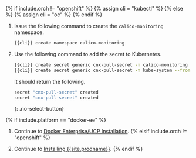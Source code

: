 {% if include.orch != "openshift" %}
  {% assign cli = "kubectl" %}
{% else %}
  {% assign cli = "oc" %}
{% endif %}
1. Issue the following command to create the `calico-monitoring` namespace.

   ```bash
   {{cli}} create namespace calico-monitoring
   ```

1. Use the following command to add the secret to Kubernetes.

   ```bash
   {{cli}} create secret generic cnx-pull-secret -n calico-monitoring --from-file=.dockerconfigjson=$HOME/.docker/config.json --type kubernetes.io/dockerconfigjson
   {{cli}} create secret generic cnx-pull-secret -n kube-system --from-file=.dockerconfigjson=$HOME/.docker/config.json --type kubernetes.io/dockerconfigjson
   ```

   It should return the following.

   ```bash
   secret "cnx-pull-secret" created
   secret "cnx-pull-secret" created
   ```
   {: .no-select-button}

{% if include.platform == "docker-ee" %}
1. Continue to [Docker Enterprise/UCP Installation](#install-docker-ucp).
{% elsif include.orch != "openshift" %}

1. Continue to [Installing {{site.prodname}}](#install-cnx).
{% endif %}
